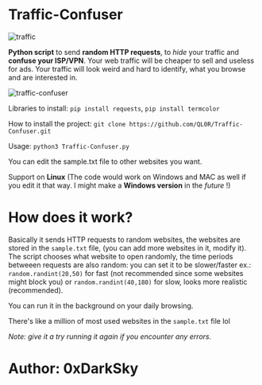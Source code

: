 # Traffic-Confuser

![traffic](https://user-images.githubusercontent.com/84932430/131347411-0c05b0d6-c062-42b9-ac55-c85913d939e5.jpg)


**Python script** to send **random HTTP requests**, to *hide* your traffic and **confuse your ISP/VPN**. Your web traffic will be cheaper to sell and useless for ads. Your traffic will look weird and hard to identify, what you browse and are interested in.

![traffic-confuser](https://user-images.githubusercontent.com/84932430/126857034-96fc345b-7d71-403b-b1fd-63af2860585b.GIF)


Libraries to install: `pip install requests`, `pip install termcolor`

How to install the project: `git clone https://github.com/QL0R/Traffic-Confuser.git`

Usage: `python3 Traffic-Confuser.py`

You can edit the sample.txt file to other websites you want.

Support on **Linux** (The code would work on Windows and MAC as well if you edit it that way. I might make a **Windows version** in the *future* !)

# How does it work?

Basically it sends HTTP requests to random websites, the websites are stored in the `sample.txt` file, (you can add more websites in it, modify it). The script chooses what website to open randomly,
the time periods betweeen requests are also random: 
you can set it to be slower/faster ex.: `random.randint(20,50)` for fast (not recommended since some websites might block you) or `random.randint(40,180)` for slow, looks more realistic (recommended).

You can run it in the background on your daily browsing.

There's like a million of most used websites in the `sample.txt` file lol

*Note: give it a try running it again if you encounter any errors.*

# Author: 0xDarkSky
